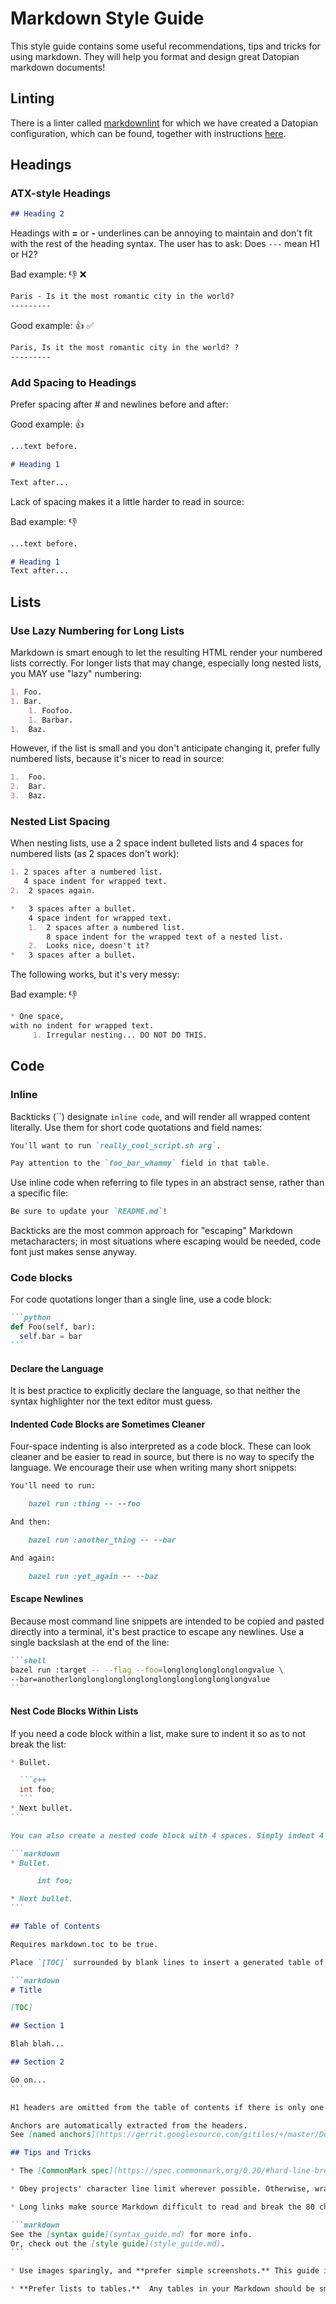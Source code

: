 # Markdown Style Guide

This style guide contains some useful recommendations, tips and tricks for using markdown.
They will help you format and design great Datopian markdown documents!

## Linting

There is a linter called [markdownlint] for which we have created a Datopian configuration, which can be found, together with instructions [here](/style-guide/markdown/linting).

[markdownlint]: https://github.com/DavidAnson/markdownlint

## Headings

### ATX-style Headings

```markdown
## Heading 2
```

Headings with **=** or **-** underlines can be annoying to maintain and don't fit with the rest of the heading syntax. The user has to ask: Does `---` mean H1 or H2?

Bad example: :-1: :x:

```markdown
Paris - Is it the most romantic city in the world?
---------
```

Good example: :+1: :white_check_mark:

```markdown
Paris, Is it the most romantic city in the world? ?
---------
```

### Add Spacing to Headings

Prefer spacing after # and newlines before and after:

Good example: :+1:

```markdown
...text before.

# Heading 1

Text after...
```

Lack of spacing makes it a little harder to read in source:

Bad example: :-1:

```markdown
...text before.

# Heading 1
Text after...
```

## Lists

### Use Lazy Numbering for Long Lists

Markdown is smart enough to let the resulting HTML render your numbered lists correctly. For longer lists that may change, especially long nested lists, you MAY use "lazy" numbering:

```markdown
1. Foo.
1. Bar.
    1. Foofoo.
    1. Barbar.
1.  Baz.
```

However, if the list is small and you don't anticipate changing it, prefer fully numbered lists, because it's nicer to read in source:

```markdown
1.  Foo.
2.  Bar.
3.  Baz.
```

### Nested List Spacing

When nesting lists, use a 2 space indent bulleted lists and 4 spaces for numbered lists (as 2 spaces don't work):

```markdown
1. 2 spaces after a numbered list.
   4 space indent for wrapped text.
2.  2 spaces again.

*   3 spaces after a bullet.
    4 space indent for wrapped text.
    1.  2 spaces after a numbered list.
        8 space indent for the wrapped text of a nested list.
    2.  Looks nice, doesn't it?
*   3 spaces after a bullet.
```

The following works, but it's very messy:

Bad example: :-1:

```markdown
* One space,
with no indent for wrapped text.
     1. Irregular nesting... DO NOT DO THIS.
```

## Code

### Inline

Backticks (``) designate `inline code`, and will render all wrapped content literally. Use them for short code quotations and field names:

```markdown
You'll want to run `really_cool_script.sh arg`.

Pay attention to the `foo_bar_whammy` field in that table.
```

Use inline code when referring to file types in an abstract sense, rather than a specific file:

```markdown
Be sure to update your `README.md`!
```

Backticks are the most common approach for "escaping" Markdown metacharacters; in most situations where escaping would be needed, code font just makes sense anyway.

### Code blocks

For code quotations longer than a single line, use a code block:

``````markdown
```python
def Foo(self, bar):
  self.bar = bar
```
``````

#### Declare the Language

It is best practice to explicitly declare the language, so that neither the syntax highlighter nor the text editor must guess.

#### Indented Code Blocks are Sometimes Cleaner

Four-space indenting is also interpreted as a code block. These can look cleaner and be easier to read in source, but there is no way to specify the language. We encourage their use when writing many short snippets:

```markdown
You'll need to run:

    bazel run :thing -- --foo

And then:

    bazel run :another_thing -- --bar

And again:

    bazel run :yet_again -- --baz
```

#### Escape Newlines

Because most command line snippets are intended to be copied and pasted directly into a terminal, it's best practice to escape any newlines. Use a single backslash at the end of the line:

``````markdown
```shell
bazel run :target -- --flag --foo=longlonglonglonglongvalue \
--bar=anotherlonglonglonglonglonglonglonglonglonglongvalue
```
``````

#### Nest Code Blocks Within Lists

If you need a code block within a list, make sure to indent it so as to not break the list:

``````markdown
* Bullet.

  ```c++
  int foo;
  ```
* Next bullet.
```

You can also create a nested code block with 4 spaces. Simply indent 4 additional spaces from the list indentation:

```markdown
* Bullet.

      int foo;

* Next bullet.
```

## Table of Contents

Requires markdown.toc to be true.

Place `[TOC]` surrounded by blank lines to insert a generated table of contents extracted from the H1, H2, and H3 headers used within the document:

```markdown
# Title

[TOC]

## Section 1

Blah blah...

## Section 2

Go on...
```

H1 headers are omitted from the table of contents if there is only one level one header present. This allows H1 to be used as the document title without creating an unnecessary entry in the table of contents.

Anchors are automatically extracted from the headers.
See [named anchors](https://gerrit.googlesource.com/gitiles/+/master/Documentation/markdown.md#Named-anchors).

## Tips and Tricks

* The [CommonMark spec](https://spec.commonmark.org/0.20/#hard-line-breaks) decrees that two spaces at the end of a line should insert a `<br />` tag. However, many directories have a trailing whitespace pre-submit check in place, and many IDEs will clean it up anyway. Avoid the need for a `<br />` altogether. Markdown creates **paragraph tags simply with newlines:** get used to that.

* Obey projects' character line limit wherever possible. Otherwise, wrap your text. Long URLs and tables are the usual suspects when breaking the rule. Headings can't be wrapped, but you better keep them short. Often, **inserting a newline before a long link** preserves readability while minimizing the overflow.

* Long links make source Markdown difficult to read and break the 80 character wrapping. Wherever possible, **shorten your links.** Markdown link syntax allows you to set a link title, just as HTML does. Write the sentence naturally, then go back and wrap the most appropriate phrase with the link. For example:

```markdown
See the [syntax guide](syntax_guide.md) for more info.
Or, check out the [style guide](style_guide.md).
```

* Use images sparingly, and **prefer simple screenshots.** This guide is designed around the idea that plain text gets users down to the business of communication faster with less reader distraction and author procrastination. However, it's sometimes very helpful to show what you mean.

* **Prefer lists to tables.**  Any tables in your Markdown should be small. Complex, large tables are difficult to read in source and most importantly, a pain to modify later.
